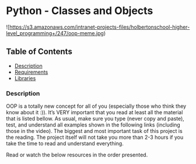 # Python - Classes and Objects
![https://s3.amazonaws.com/intranet-projects-files/holbertonschool-higher-level_programming+/247/oop-meme.jpg)

## Table of Contents
* [Description](#description)
* [Requirements](#requirements)
* [Libraries](#libraries)

### Description
OOP is a totally new concept for all of you (especially those who think they know about it :)). It’s VERY important that you read at least all the material that is listed bellow. As usual, make sure you type (never copy and paste), test, and understand all examples shown in the following links (including those in the video). The biggest and most important task of this project is the reading. The project itself will not take you more than 2-3 hours if you take the time to read and understand everything.

Read or watch the below resources in the order presented.